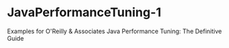 # JavaPerformanceTuning-1
Examples for O'Reilly &amp; Associates Java Performance Tuning: The Definitive Guide
